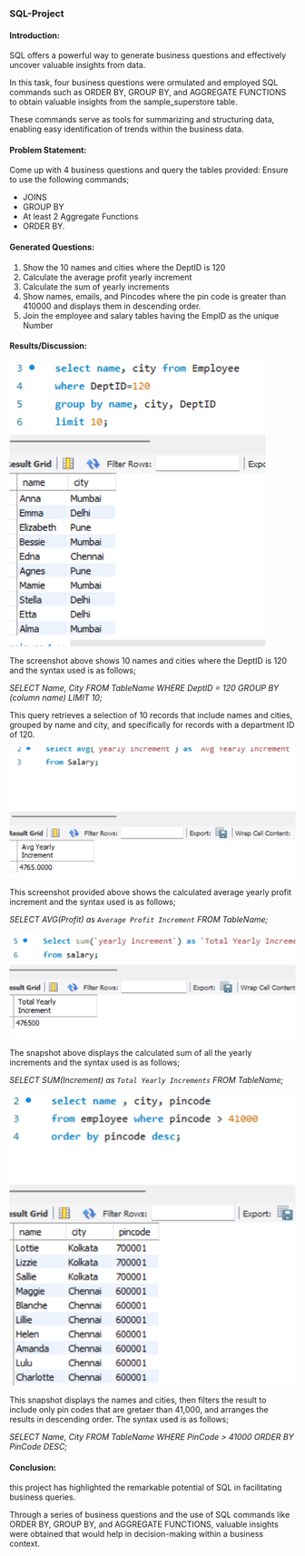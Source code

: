 ### SQL-Project

#### Introduction:
SQL offers a powerful way to generate business questions and effectively uncover valuable insights from data.

In this task, four business questions were ormulated and employed SQL commands such as ORDER BY, GROUP BY, and AGGREGATE FUNCTIONS to obtain valuable insights from the sample_superstore  table.

These commands serve as tools for summarizing and structuring data, enabling easy identification of trends within the business data.

#### Problem Statement:

Come up with 4 business questions and query the tables provided:
Ensure to use the following commands;
- JOINS
- GROUP BY
- At least 2 Aggregate Functions
- ORDER BY.

#### Generated Questions:
1. Show the 10 names and cities where the DeptID is 120
2. Calculate the average profit yearly increment 
3. Calculate the sum of yearly increments
4. Show names, emails, and Pincodes where the pin code is greater than 410000 and displays them in descending order.
5. Join the employee and salary tables having the EmpID as the unique Number


#### Results/Discussion:

![](Groupby_Com.png)

The screenshot above shows 10 names and cities where the DeptID is 120 and the syntax used is as follows;


_SELECT Name, City
FROM TableName
WHERE DeptID = 120
GROUP BY (column name)
LIMIT 10;_

This query retrieves a selection of 10 records that include names and cities, grouped by name and city, and specifically for records with a department ID of 120.

![](Avg_Com.png)

This screenshot provided above shows the calculated average yearly profit increment and the syntax used is as follows;

_SELECT AVG(Profit) as `Average Profit Increment`
FROM TableName;_

![](Sum_Com.png)

The snapshot above displays the calculated sum of all the yearly increments and the syntax used is as follows;

_SELECT SUM(Increment) as `Total Yearly Increments`
FROM TableName;_

![](Orderby_Com.png)

This snapshot displays the names and cities, then filters the result to include only pin codes that are gretaer than 41,000, and arranges the results in descending order. The syntax used is as follows;

_SELECT Name, City
FROM TableName
WHERE PinCode > 41000
ORDER BY PinCode DESC;_

#### Conclusion:

this project has highlighted the remarkable potential of SQL in facilitating business queries.

Through a series of business questions and the use of SQL commands like ORDER BY, GROUP BY, and AGGREGATE FUNCTIONS, valuable insights were obtained that would help in decision-making within a business context.
